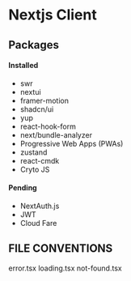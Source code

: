 # Nextjs Client

## Packages

#### Installed

- swr
- nextui
- framer-motion
- shadcn/ui
- yup
- react-hook-form
- next/bundle-analyzer
- Progressive Web Apps (PWAs)
- zustand
- react-cmdk
- Cryto JS
#### Pending

- NextAuth.js
- JWT
- Cloud Fare

## FILE CONVENTIONS

error.tsx
loading.tsx
not-found.tsx
